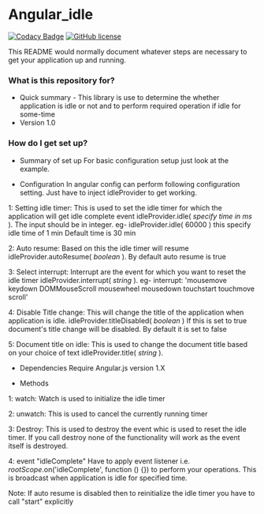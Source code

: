 # Angular_idle #

[![Codacy Badge](https://api.codacy.com/project/badge/Grade/38764d07abc845b1aa68569988f294b9)](https://www.codacy.com/app/tpn/Angular_idle?utm_source=github.com&amp;utm_medium=referral&amp;utm_content=nimjetushar/Angular_idle&amp;utm_campaign=Badge_Grade)
[![GitHub license](https://img.shields.io/github/license/nimjetushar/Angular_idle.svg)](https://github.com/nimjetushar/Angular_idle/blob/master/LICENSE)

This README would normally document whatever steps are necessary to get your application up and running.

### What is this repository for? ###

* Quick summary - This library is use to determine the whether application is idle or not and to perform
required operation if idle for some-time
* Version 1.0


### How do I get set up? ###

* Summary of set up
For basic configuration setup just look at the example.

* Configuration
In angular config can perform following configuration setting. Just have to inject idleProvider to get working.

1: Setting idle timer:
This is used to set the idle timer for which the application will get idle complete event
idleProvider.idle( *specify time in ms* ).
The input should be in integer.
eg- idleProvider.idle( 60000 ) this specify idle time of 1 min
Default time is 30 min

2: Auto resume:
Based on this the idle timer will resume
idleProvider.autoResume( *boolean* ).
By default auto resume is true

3: Select interrupt:
Interrupt are the event for which you want to reset the idle timer
idleProvider.interrupt( *string* ).
eg- interrupt: 'mousemove keydown DOMMouseScroll mousewheel mousedown touchstart touchmove scroll'

4: Disable Title change:
This will change the title of the application when application is idle.
idleProvider.titleDisabled( *boolean* )
If this is set to true document's title change will be disabled.
By default it is set to false

5: Document title on idle:
This is used to change the document title based on your choice of text
idleProvider.title( *string* ).


* Dependencies
Require Angular.js version 1.X


* Methods

1: watch:
Watch is used to initialize the idle timer

2: unwatch:
This is used to cancel the currently running timer

3: Destroy:
This is used to destroy the event whic is used to reset the idle timer.
If you call destroy none of the functionality will work as the event itself is destroyed.

4: event "idleComplete"
Have to apply event listener i.e. $rootScope.$on('idleComplete', function () {}) to perform your operations.
This is broadcast when application is idle for specified time.

Note:
If auto resume is disabled then to reinitialize the idle timer you have to call "start" explicitly

